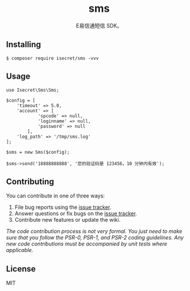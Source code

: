 <h1 align="center"> sms </h1>

<p align="center">E易信通短信 SDK。</p>


## Installing

```shell
$ composer require isecret/sms -vvv
```

## Usage

```
use Isecret\Sms\Sms;

$config = [
    'timeout' => 5.0,
    'account' => [
            'spcode' => null,
            'loginname' => null,
            'password' => null
        ],
    'log_path' => '/tmp/sms.log'
];

$sms = new Sms($config);

$sms->send('18888888888', '您的验证码是 123456，10 分钟内有效');
```



## Contributing

You can contribute in one of three ways:

1. File bug reports using the [issue tracker](https://github.com/isecret/sms/issues).
2. Answer questions or fix bugs on the [issue tracker](https://github.com/isecret/sms/issues).
3. Contribute new features or update the wiki.

_The code contribution process is not very formal. You just need to make sure that you follow the PSR-0, PSR-1, and PSR-2 coding guidelines. Any new code contributions must be accompanied by unit tests where applicable._

## License

MIT
